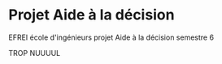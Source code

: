 Projet Aide à la décision
======================

EFREI école d'ingénieurs projet Aide à la décision semestre 6

TROP NUUUUL
